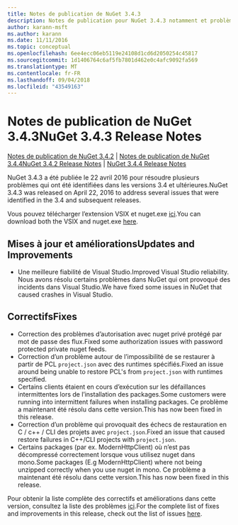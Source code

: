 ```yaml
---
title: Notes de publication de NuGet 3.4.3
description: Notes de publication pour NuGet 3.4.3 notamment et problèmes connus, correctifs de bogues, fonctionnalités ajoutées, dcr.
author: karann-msft
ms.author: karann
ms.date: 11/11/2016
ms.topic: conceptual
ms.openlocfilehash: 6ee4ecc06eb5119e24108d1cd6d2050254c45817
ms.sourcegitcommit: 1d1406764c6af5fb7801d462e0c4afc9092fa569
ms.translationtype: MT
ms.contentlocale: fr-FR
ms.lasthandoff: 09/04/2018
ms.locfileid: "43549163"
---
```

# <a name="nuget-343-release-notes"></a><span data-ttu-id="ab08c-103">Notes de publication de NuGet 3.4.3</span><span class="sxs-lookup"><span data-stu-id="ab08c-103">NuGet 3.4.3 Release Notes</span></span>

<span data-ttu-id="ab08c-104">[Notes de publication de NuGet 3.4.2](../release-notes/nuget-3.4.2.md) | [Notes de publication de NuGet 3.4.4](../release-notes/nuget-3.4.4.md)</span><span class="sxs-lookup"><span data-stu-id="ab08c-104">[NuGet 3.4.2 Release Notes](../release-notes/nuget-3.4.2.md) | [NuGet 3.4.4 Release Notes](../release-notes/nuget-3.4.4.md)</span></span>

<span data-ttu-id="ab08c-105">NuGet 3.4.3 a été publiée le 22 avril 2016 pour résoudre plusieurs problèmes qui ont été identifiées dans les versions 3.4 et ultérieures.</span><span class="sxs-lookup"><span data-stu-id="ab08c-105">NuGet 3.4.3 was released on April 22, 2016 to address several issues that were identified in the 3.4 and subsequent releases.</span></span>

<span data-ttu-id="ab08c-106">Vous pouvez télécharger l’extension VSIX et nuget.exe [ici](https://dist.nuget.org/index.html).</span><span class="sxs-lookup"><span data-stu-id="ab08c-106">You can download both the VSIX and nuget.exe [here](https://dist.nuget.org/index.html).</span></span>

## <a name="updates-and-improvements"></a><span data-ttu-id="ab08c-107">Mises à jour et améliorations</span><span class="sxs-lookup"><span data-stu-id="ab08c-107">Updates and Improvements</span></span>

* <span data-ttu-id="ab08c-108">Une meilleure fiabilité de Visual Studio.</span><span class="sxs-lookup"><span data-stu-id="ab08c-108">Improved Visual Studio reliability.</span></span> <span data-ttu-id="ab08c-109">Nous avons résolu certains problèmes dans NuGet qui ont provoqué des incidents dans Visual Studio.</span><span class="sxs-lookup"><span data-stu-id="ab08c-109">We have fixed some issues in NuGet that caused crashes in Visual Studio.</span></span>

## <a name="fixes"></a><span data-ttu-id="ab08c-110">Correctifs</span><span class="sxs-lookup"><span data-stu-id="ab08c-110">Fixes</span></span>

* <span data-ttu-id="ab08c-111">Correction des problèmes d’autorisation avec nuget privé protégé par mot de passe des flux.</span><span class="sxs-lookup"><span data-stu-id="ab08c-111">Fixed some authorization issues with password protected private nuget feeds.</span></span>
* <span data-ttu-id="ab08c-112">Correction d’un problème autour de l’impossibilité de se restaurer à partir de PCL `project.json` avec des runtimes spécifiés.</span><span class="sxs-lookup"><span data-stu-id="ab08c-112">Fixed an issue around being unable to restore PCL's from `project.json` with runtimes specified.</span></span>
* <span data-ttu-id="ab08c-113">Certains clients étaient en cours d’exécution sur les défaillances intermittentes lors de l’installation des packages.</span><span class="sxs-lookup"><span data-stu-id="ab08c-113">Some customers were running into intermittent failures when installing packages.</span></span> <span data-ttu-id="ab08c-114">Ce problème a maintenant été résolu dans cette version.</span><span class="sxs-lookup"><span data-stu-id="ab08c-114">This has now been fixed in this release.</span></span>
* <span data-ttu-id="ab08c-115">Correction d’un problème qui provoquait des échecs de restauration en C / c++ / CLI des projets avec `project.json`.</span><span class="sxs-lookup"><span data-stu-id="ab08c-115">Fixed an issue that caused restore failures in C++/CLI projects with `project.json`.</span></span>
* <span data-ttu-id="ab08c-116">Certains packages (par ex. ModernHttpClient) où n’est pas décompressé correctement lorsque vous utilisez nuget dans mono.</span><span class="sxs-lookup"><span data-stu-id="ab08c-116">Some packages (E.g ModernHttpClient) where not being unzipped correctly when you use nuget in mono.</span></span> <span data-ttu-id="ab08c-117">Ce problème a maintenant été résolu dans cette version.</span><span class="sxs-lookup"><span data-stu-id="ab08c-117">This has now been fixed in this release.</span></span>

<span data-ttu-id="ab08c-118">Pour obtenir la liste complète des correctifs et améliorations dans cette version, consultez la liste des problèmes [ici](https://github.com/NuGet/Home/issues?q=is%3Aissue+milestone%3A3.4.3+is%3Aclosed).</span><span class="sxs-lookup"><span data-stu-id="ab08c-118">For the complete list of fixes and improvements in this release, check out the list of issues [here](https://github.com/NuGet/Home/issues?q=is%3Aissue+milestone%3A3.4.3+is%3Aclosed).</span></span>